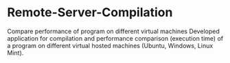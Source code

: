 # Remote-Server-Compilation
Compare performance of program on different virtual machines
Developed application for compilation and performance comparison (execution time) of a program on different virtual hosted machines (Ubuntu, Windows, Linux Mint).
